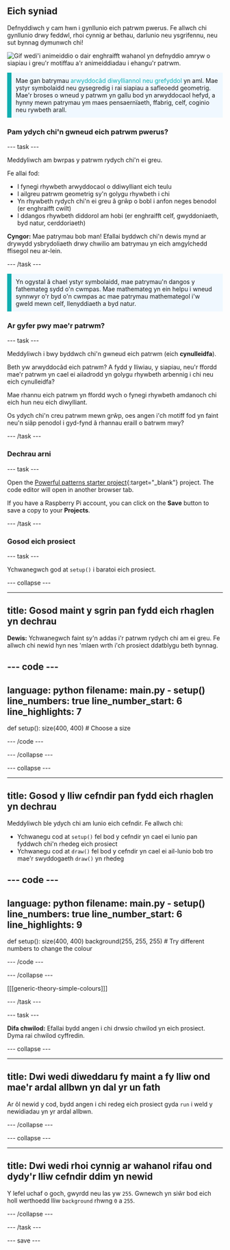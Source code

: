 ## Eich syniad

Defnyddiwch y cam hwn i gynllunio eich patrwm pwerus. Fe allwch chi gynllunio drwy feddwl, rhoi cynnig ar bethau, darlunio neu ysgrifennu, neu sut bynnag dymunwch chi!

![Gif wedi'i animeiddio o dair enghraifft wahanol yn defnyddio amryw o siapiau i greu'r motiffau a'r animeiddiadau i ehangu'r patrwm.](images/ideas-1.gif)

<p style="border-left: solid; border-width:10px; border-color: #0faeb0; background-color: aliceblue; padding: 10px;">Mae gan batrymau <span style="color: #0faeb0">arwyddocâd diwylliannol neu grefyddol</span> yn aml. Mae ystyr symbolaidd neu gysegredig i rai siapiau a safleoedd geometrig. Mae'r broses o wneud y patrwm yn gallu bod yn arwyddocaol hefyd, a hynny mewn patrymau ym maes pensaernïaeth, ffabrig, celf, coginio neu rywbeth arall.</p>

### Pam ydych chi'n gwneud eich patrwm pwerus?

--- task ---

Meddyliwch am bwrpas y patrwm rydych chi'n ei greu.

Fe allai fod:
- I fynegi rhywbeth arwyddocaol o ddiwylliant eich teulu
- I ailgreu patrwm geometrig sy'n golygu rhywbeth i chi
- Yn rhywbeth rydych chi'n ei greu â grŵp o bobl i anfon neges benodol (er enghraifft cwilt)
- I ddangos rhywbeth diddorol am hobi (er enghraifft celf, gwyddoniaeth, byd natur, cerddoriaeth)

**Cyngor:** Mae patrymau bob man! Efallai byddwch chi'n dewis mynd ar drywydd ysbrydoliaeth drwy chwilio am batrymau yn eich amgylchedd ffisegol neu ar-lein.

--- /task ---

<p style="border-left: solid; border-width:10px; border-color: #0faeb0; background-color: aliceblue; padding: 10px;">Yn ogystal â chael ystyr symbolaidd, mae patrymau'n dangos y fathemateg sydd o'n cwmpas. Mae mathemateg yn ein helpu i wneud synnwyr o'r byd o'n cwmpas ac mae patrymau mathemategol i'w gweld mewn celf, llenyddiaeth a byd natur. </p>

### Ar gyfer pwy mae'r patrwm?

--- task ---

Meddyliwch i bwy byddwch chi'n gwneud eich patrwm (eich **cynulleidfa**).

Beth yw arwyddocâd eich patrwm? A fydd y lliwiau, y siapiau, neu'r ffordd mae'r patrwm yn cael ei ailadrodd yn golygu rhywbeth arbennig i chi neu eich cynulleidfa?

Mae rhannu eich patrwm yn ffordd wych o fynegi rhywbeth amdanoch chi eich hun neu eich diwylliant.

Os ydych chi'n creu patrwm mewn grŵp, oes angen i'ch motiff fod yn faint neu'n siâp penodol i gyd-fynd â rhannau eraill o batrwm mwy?

--- /task ---

### Dechrau arni

--- task ---

Open the [Powerful patterns starter project](https://editor.raspberrypi.org/en/projects/powerful-patterns-starter){:target="_blank"} project. The code editor will open in another browser tab.

If you have a Raspberry Pi account, you can click on the **Save** button to save a copy to your **Projects**.

--- /task ---

### Gosod eich prosiect

--- task ---

Ychwanegwch god at `setup()` i baratoi eich prosiect.

--- collapse ---

---
title: Gosod maint y sgrin pan fydd eich rhaglen yn dechrau
---

**Dewis:** Ychwanegwch faint sy'n addas i'r patrwm rydych chi am ei greu. Fe allwch chi newid hyn nes 'mlaen wrth i'ch prosiect ddatblygu beth bynnag.

--- code ---
---
language: python filename: main.py - setup() line_numbers: true line_number_start: 6
line_highlights: 7
---
def setup(): size(400, 400)  # Choose a size

--- /code ---

--- /collapse ---

--- collapse ---

---
title: Gosod y lliw cefndir pan fydd eich rhaglen yn dechrau
---

Meddyliwch ble ydych chi am lunio eich cefndir. Fe allwch chi:
+ Ychwanegu cod at `setup()` fel bod y cefndir yn cael ei lunio pan fyddwch chi'n rhedeg eich prosiect
+ Ychwanegu cod at `draw()` fel bod y cefndir yn cael ei ail-lunio bob tro mae'r swyddogaeth `draw()` yn rhedeg

--- code ---
---
language: python filename: main.py - setup() line_numbers: true line_number_start: 6
line_highlights: 9
---
def setup(): size(400, 400) background(255, 255, 255)  # Try different numbers to change the colour

--- /code ---

--- /collapse ---

[[[generic-theory-simple-colours]]]

--- /task ---

--- task ---

**Difa chwilod:** Efallai bydd angen i chi drwsio chwilod yn eich prosiect. Dyma rai chwilod cyffredin.

--- collapse ---

---
title: Dwi wedi diweddaru fy maint a fy lliw ond mae'r ardal allbwn yn dal yr un fath
---

Ar ôl newid y cod, bydd angen i chi redeg eich prosiect gyda `run` i weld y newidiadau yn yr ardal allbwn.

--- /collapse ---

--- collapse ---

---
title: Dwi wedi rhoi cynnig ar wahanol rifau ond dydy'r lliw cefndir ddim yn newid
---

Y lefel uchaf o goch, gwyrdd neu las yw `255`. Gwnewch yn siŵr bod eich holl werthoedd lliw `background` rhwng `0` a `255`.

--- /collapse ---

--- /task ---


--- save ---

